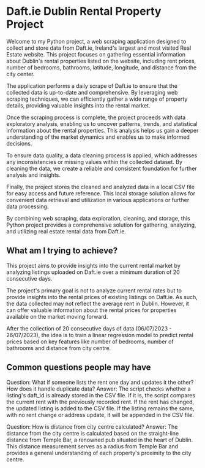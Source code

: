 # Daft.ie Dublin Rental Property Project

Welcome to my Python project, a web scraping application designed to collect and store data from Daft.ie, Ireland's largest and most visited Real Estate website. This project focuses on gathering essential information about Dublin's rental properties listed on the website, including rent prices, number of bedrooms, bathrooms, latitude, longitude, and distance from the city center.

The application performs a daily scrape of Daft.ie to ensure that the collected data is up-to-date and comprehensive. By leveraging web scraping techniques, we can efficiently gather a wide range of property details, providing valuable insights into the rental market.

Once the scraping process is complete, the project proceeds with data exploratory analysis, enabling us to uncover patterns, trends, and statistical information about the rental properties. This analysis helps us gain a deeper understanding of the market dynamics and enables us to make informed decisions.

To ensure data quality, a data cleaning process is applied, which addresses any inconsistencies or missing values within the collected dataset. By cleaning the data, we create a reliable and consistent foundation for further analysis and insights.

Finally, the project stores the cleaned and analyzed data in a local CSV file for easy access and future reference. This local storage solution allows for convenient data retrieval and utilization in various applications or further data processing.

By combining web scraping, data exploration, cleaning, and storage, this Python project provides a comprehensive solution for gathering, analyzing, and utilizing real estate rental data from Daft.ie.

## What am I trying to achieve?

This project aims to provide insights into the current rental market by analyzing listings uploaded on Daft.ie over a minimum duration of 20 consecutive days.

The project's primary goal is not to analyze current rental rates but to provide insights into the rental prices of existing listings on Daft.ie. As such, the data collected may not reflect the average rent in Dublin. However, it can offer valuable information about the rental prices for properties available on the market moving forward.

After the collection of 20 consecutive days of data (06/07/2023 - 26/07/2023), the idea is to train a linear regression model to predict rental prices based on key features like number of bedrooms, number of bathrooms and distance from city centre.

## Common questions people may have

Question: What if someone lists the rent one day and updates it the other? How does it handle duplicate data?
Answer: The script checks whether a listing's daft_id is already stored in the CSV file. If it is, the script compares the current rent with the previously recorded rent. If the rent has changed, the updated listing is added to the CSV file. If the listing remains the same, with no rent change or address update, it will be appended in the CSV file.

Question: How is distance from city centre calculated?
Answer: The distance from the city centre is calculated based on the straight-line distance from Temple Bar, a renowned pub situated in the heart of Dublin. This distance measurement serves as a radius from Temple Bar and provides a general understanding of each property's proximity to the city centre.


